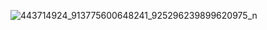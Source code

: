 
![443714924_913775600648241_925296239899620975_n](https://github.com/user-attachments/assets/756baf24-468e-4d87-89d3-fbedb0453365)
